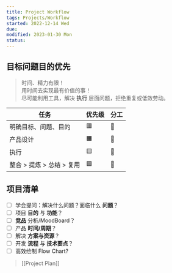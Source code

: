 ```yaml
---
title: Project Workflow
tags: Projects/Workflow    
started: 2022-12-14 Wed
due: 
modified: 2023-01-30 Mon
status: 
---
```

## 目标问题目的优先
>时间、精力有限！  
>用时间去实现最有价值的事！  
>尽可能利用工具，解决 **执行** 层面问题，拒绝重复或低效劳动。

| 任务                 |优先级  | 分工 |
| -------------------- | ---- | ------ |
| 明确目标、问题、目的 |   🟥   |   👩     |
| 产品设计             |  🟧    |   👩     |
| 执行                 |  🟨    |   🤖     |
| 整合 > 提炼 > 总结 > 复用                     |  🟩    |   👩     |

## 项目清单
- [ ] 学会提问：解决什么问题？面临什么 **问题**？
- [ ] 项目 **目的** 与 **功能**？
- [ ] **竞品** 分析/MoodBoard？
- [ ] 产品 **时间/周期**？
- [ ] 解决 **方案与资源**？
- [ ] 开发 **流程** 与 **技术要点**？
- [ ] 高效绘制 Flow Chart?
>[[Project Plan]]